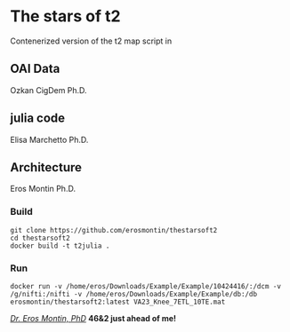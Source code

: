 # The stars of t2
Contenerized version of the t2 map script in

## OAI Data
Ozkan CigDem Ph.D.


## julia code 
Elisa Marchetto Ph.D.

## Architecture
Eros Montin Ph.D.


### Build
```
git clone https://github.com/erosmontin/thestarsoft2
cd thestarsoft2
docker build -t t2julia .

```

### Run 
```
docker run -v /home/eros/Downloads/Example/Example/10424416/:/dcm -v /g/nifti:/nifti -v /home/eros/Downloads/Example/Example/db:/db erosmontin/thestarsoft2:latest VA23_Knee_7ETL_10TE.mat
```

[*Dr. Eros Montin, PhD*](http://biodimensional.com)
**46&2 just ahead of me!**
